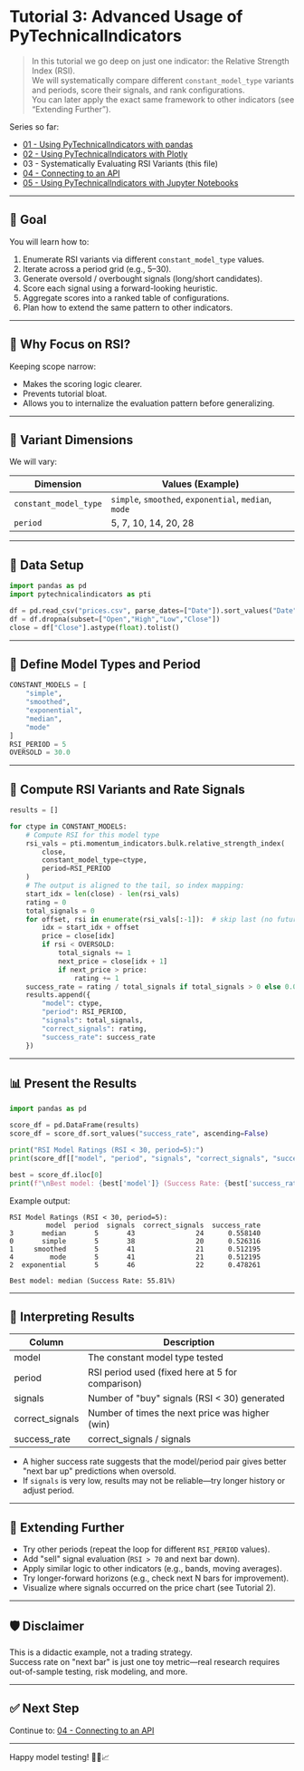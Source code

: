 # Tutorial 3: Advanced Usage of PyTechnicalIndicators

> In this tutorial we go deep on just one indicator: the Relative Strength Index (RSI).  
> We will systematically compare different `constant_model_type` variants and periods, score their signals, and rank configurations.  
> You can later apply the exact same framework to other indicators (see “Extending Further”).

Series so far:
- [01 - Using PyTechnicalIndicators with pandas](./01_pandas_and_pytechnicalindicators.md)
- [02 - Using PyTechnicalIndicators with Plotly](./02_using_plotly_and_pytechnicalindicators.md)
- 03 - Systematically Evaluating RSI Variants (this file)
- [04 - Connecting to an API](./04_api_connection.md)
- [05 - Using PyTechnicalIndicators with Jupyter Notebooks](./05_using_jupyter_and_pytechnicalindicators.ipynb)

---

## 🎯 Goal

You will learn how to:
1. Enumerate RSI variants via different `constant_model_type` values.
2. Iterate across a period grid (e.g., 5–30).
3. Generate oversold / overbought signals (long/short candidates).
4. Score each signal using a forward-looking heuristic.
5. Aggregate scores into a ranked table of configurations.
7. Plan how to extend the same pattern to other indicators.

---

## 🧩 Why Focus on RSI?

Keeping scope narrow:
- Makes the scoring logic clearer.
- Prevents tutorial bloat.
- Allows you to internalize the evaluation pattern before generalizing.

---

## 🔧 Variant Dimensions

We will vary:

| Dimension | Values (Example) |
|----------|------------------|
| `constant_model_type` | `simple`, `smoothed`, `exponential`, `median`, `mode` |
| `period`              | 5, 7, 10, 14, 20, 28 |

---

## 📂 Data Setup

```python
import pandas as pd
import pytechnicalindicators as pti

df = pd.read_csv("prices.csv", parse_dates=["Date"]).sort_values("Date").reset_index(drop=True)
df = df.dropna(subset=["Open","High","Low","Close"])
close = df["Close"].astype(float).tolist()
```

---

## 🔧 Define Model Types and Period

```python
CONSTANT_MODELS = [
    "simple",
    "smoothed",
    "exponential",
    "median",
    "mode"
]
RSI_PERIOD = 5
OVERSOLD = 30.0
```

---

## 🧮 Compute RSI Variants and Rate Signals

```python
results = []

for ctype in CONSTANT_MODELS:
    # Compute RSI for this model type
    rsi_vals = pti.momentum_indicators.bulk.relative_strength_index(
        close,
        constant_model_type=ctype,
        period=RSI_PERIOD
    )
    # The output is aligned to the tail, so index mapping:
    start_idx = len(close) - len(rsi_vals)
    rating = 0
    total_signals = 0
    for offset, rsi in enumerate(rsi_vals[:-1]):  # skip last (no future bar)
        idx = start_idx + offset
        price = close[idx]
        if rsi < OVERSOLD:
            total_signals += 1
            next_price = close[idx + 1]
            if next_price > price:
                rating += 1
    success_rate = rating / total_signals if total_signals > 0 else 0.0
    results.append({
        "model": ctype,
        "period": RSI_PERIOD,
        "signals": total_signals,
        "correct_signals": rating,
        "success_rate": success_rate
    })
```

---

## 📊 Present the Results

```python
import pandas as pd

score_df = pd.DataFrame(results)
score_df = score_df.sort_values("success_rate", ascending=False)

print("RSI Model Ratings (RSI < 30, period=5):")
print(score_df[["model", "period", "signals", "correct_signals", "success_rate"]])

best = score_df.iloc[0]
print(f"\nBest model: {best['model']} (Success Rate: {best['success_rate']:.2%})")
```

Example output:

```
RSI Model Ratings (RSI < 30, period=5):
         model  period  signals  correct_signals  success_rate
3       median       5       43               24      0.558140
0       simple       5       38               20      0.526316
1     smoothed       5       41               21      0.512195
4         mode       5       41               21      0.512195
2  exponential       5       46               22      0.478261

Best model: median (Success Rate: 55.81%)

```

---

## 🧠 Interpreting Results

| Column           | Description                                            |
|------------------|-------------------------------------------------------|
| model            | The constant model type tested                         |
| period           | RSI period used (fixed here at 5 for comparison)       |
| signals          | Number of "buy" signals (RSI < 30) generated           |
| correct_signals  | Number of times the next price was higher (win)        |
| success_rate     | correct_signals / signals                              |

- A higher success rate suggests that the model/period pair gives better "next bar up" predictions when oversold.
- If `signals` is very low, results may not be reliable—try longer history or adjust period.

---

## 📝 Extending Further

- Try other periods (repeat the loop for different `RSI_PERIOD` values).
- Add "sell" signal evaluation (`RSI > 70` and next bar down).
- Apply similar logic to other indicators (e.g., bands, moving averages).
- Try longer-forward horizons (e.g., check next N bars for improvement).
- Visualize where signals occurred on the price chart (see Tutorial 2).

---

## 🛡️ Disclaimer

This is a didactic example, not a trading strategy.  
Success rate on "next bar" is just one toy metric—real research requires out-of-sample testing, risk modeling, and more.

---

## ✅ Next Step

Continue to: [04 - Connecting to an API](./04_api_connection.md)

---

Happy model testing! 🦀🐍📈
